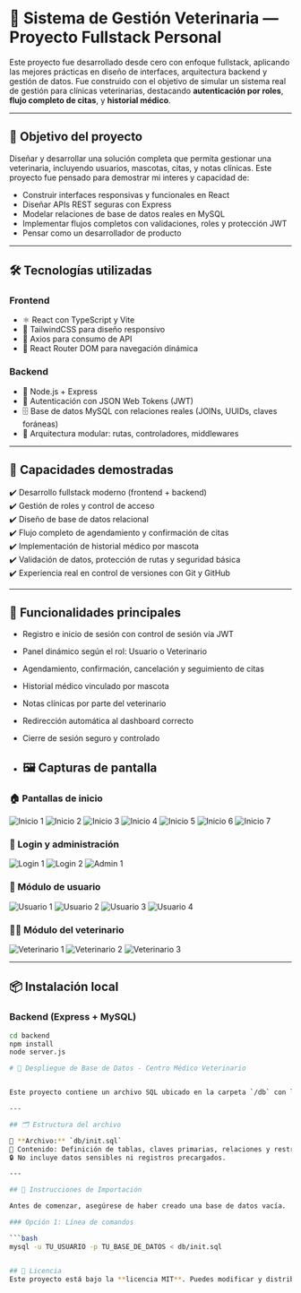 # 🐾 Sistema de Gestión Veterinaria — Proyecto Fullstack Personal

Este proyecto fue desarrollado desde cero con enfoque fullstack, aplicando las mejores prácticas en diseño de interfaces, arquitectura backend y gestión de datos. Fue construido con el objetivo de simular un sistema real de gestión para clínicas veterinarias, destacando **autenticación por roles**, **flujo completo de citas**, y **historial médico**.

---

## 🎯 Objetivo del proyecto

Diseñar y desarrollar una solución completa que permita gestionar una veterinaria, incluyendo usuarios, mascotas, citas, y notas clínicas. Este proyecto fue pensado para demostrar mi interes y capacidad de:

- Construir interfaces responsivas y funcionales en React
- Diseñar APIs REST seguras con Express
- Modelar relaciones de base de datos reales en MySQL
- Implementar flujos completos con validaciones, roles y protección JWT
- Pensar como un desarrollador de producto

---

## 🛠️ Tecnologías utilizadas

### Frontend
- ⚛️ React con TypeScript y Vite
- 🎨 TailwindCSS para diseño responsivo
- 🔄 Axios para consumo de API
- 📍 React Router DOM para navegación dinámica

### Backend
- 🚀 Node.js + Express
- 🔐 Autenticación con JSON Web Tokens (JWT)
- 🗄️ Base de datos MySQL con relaciones reales (JOINs, UUIDs, claves foráneas)
- 🧱 Arquitectura modular: rutas, controladores, middlewares

---

## 🧠 Capacidades demostradas

✔️ Desarrollo fullstack moderno (frontend + backend)  
✔️ Gestión de roles y control de acceso  
✔️ Diseño de base de datos relacional  
✔️ Flujo completo de agendamiento y confirmación de citas  
✔️ Implementación de historial médico por mascota  
✔️ Validación de datos, protección de rutas y seguridad básica  
✔️ Experiencia real en control de versiones con Git y GitHub  

---

## 🚀 Funcionalidades principales

- Registro e inicio de sesión con control de sesión vía JWT
- Panel dinámico según el rol: Usuario o Veterinario
- Agendamiento, confirmación, cancelación y seguimiento de citas
- Historial médico vinculado por mascota
- Notas clínicas por parte del veterinario
- Redirección automática al dashboard correcto
- Cierre de sesión seguro y controlado

- ## 🖼️ Capturas de pantalla

### 🏠 Pantallas de inicio

![Inicio 1](./src/assets/screenshots/inicio_1.jpg)
![Inicio 2](./src/assets/screenshots/inicio_2.jpg)
![Inicio 3](./src/assets/screenshots/inicio_3.jpg)
![Inicio 4](./src/assets/screenshots/inicio_4.jpg)
![Inicio 5](./src/assets/screenshots/inicio_5.jpg)
![Inicio 6](./src/assets/screenshots/inicio_6.jpg)
![Inicio 7](./src/assets/screenshots/inicio_7.jpg)

### 🔐 Login y administración

![Login 1](./src/assets/screenshots/login_1.jpg)
![Login 2](./src/assets/screenshots/login_2.jpg)
![Admin 1](./src/assets/screenshots/admin_1.jpg)

### 👤 Módulo de usuario

![Usuario 1](./src/assets/screenshots/usuario_1.jpg)
![Usuario 2](./src/assets/screenshots/usuario_2.jpg)
![Usuario 3](./src/assets/screenshots/usuario_3.jpg)
![Usuario 4](./src/assets/screenshots/usuario_4.jpg)

### 🧑‍⚕️ Módulo del veterinario

![Veterinario 1](./src/assets/screenshots/veterinario_1.jpg)
![Veterinario 2](./src/assets/screenshots/veterinario_2.jpg)
![Veterinario 3](./src/assets/screenshots/veterinario_3.jpg)

---

## 📦 Instalación local

### Backend (Express + MySQL)

```bash
cd backend
npm install
node server.js

# 🐾 Despliegue de Base de Datos - Centro Médico Veterinario


Este proyecto contiene un archivo SQL ubicado en la carpeta `/db` con la estructura completa de la base de datos necesaria para levantar el sistema veterinario.

---

## 🗂 Estructura del archivo

📄 **Archivo:** `db/init.sql`  
🧱 Contenido: Definición de tablas, claves primarias, relaciones y restricciones.  
🔒 No incluye datos sensibles ni registros precargados.

---

## 🚀 Instrucciones de Importación

Antes de comenzar, asegúrese de haber creado una base de datos vacía.

### Opción 1: Línea de comandos

```bash
mysql -u TU_USUARIO -p TU_BASE_DE_DATOS < db/init.sql


## 📝 Licencia
Este proyecto está bajo la **licencia MIT**. Puedes modificar y distribuir el código con fines no comerciales.
